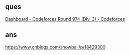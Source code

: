 ## ques

[Dashboard - Codeforces Round 974 (Div. 3) - Codeforces](https://codeforces.com/contest/2014)

## ans

https://www.cnblogs.com/showball/p/18429300
